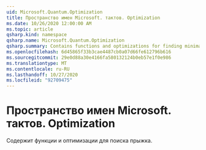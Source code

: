 ```yaml
---
uid: Microsoft.Quantum.Optimization
title: Пространство имен Microsoft. тактов. Optimization
ms.date: 10/26/2020 12:00:00 AM
ms.topic: article
qsharp.kind: namespace
qsharp.name: Microsoft.Quantum.Optimization
qsharp.summary: Contains functions and optimizations for finding minima.
ms.openlocfilehash: 6d45865f33b3cae4487cb0a07d66fe612796b616
ms.sourcegitcommit: 29e0d88a30e4166fa580132124b0eb57e1f0e986
ms.translationtype: MT
ms.contentlocale: ru-RU
ms.lasthandoff: 10/27/2020
ms.locfileid: "92709475"
---
```

# <a name="microsoftquantumoptimization-namespace"></a>Пространство имен Microsoft. тактов. Optimization

Содержит функции и оптимизации для поиска прыжка.

